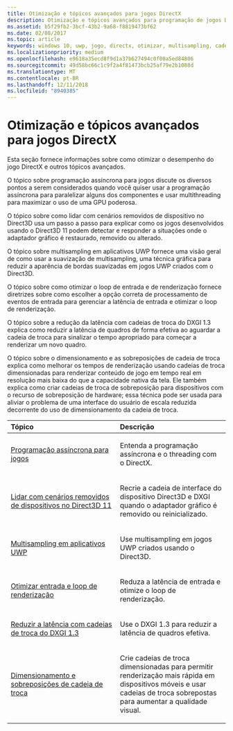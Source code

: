 ```yaml
---
title: Otimização e tópicos avançados para jogos DirectX
description: Otimização e tópicos avançados para programação de jogos DirectX.
ms.assetid: b5f29fb2-3bcf-43b2-9a68-f8819473bf62
ms.date: 02/08/2017
ms.topic: article
keywords: windows 10, uwp, jogo, directx, otimizar, multisampling, cadeias de troca
ms.localizationpriority: medium
ms.openlocfilehash: e9618a35ecd8f9d1a37b627494c0f00a5ed84806
ms.sourcegitcommit: 49d58bc66c1c9f2a4f81473bcb25af79e2b1088d
ms.translationtype: MT
ms.contentlocale: pt-BR
ms.lasthandoff: 12/11/2018
ms.locfileid: "8940385"
---
```

# <a name="optimization-and-advanced-topics-for-directx-games"></a>Otimização e tópicos avançados para jogos DirectX

Esta seção fornece informações sobre como otimizar o desempenho do jogo DirectX e outros tópicos avançados.

O tópico sobre programação assíncrona para jogos discute os diversos pontos a serem considerados quando você quiser usar a programação assíncrona para paralelizar alguns dos componentes e usar multithreading para maximizar o uso de uma GPU poderosa.

O tópico sobre como lidar com cenários removidos de dispositivo no Direct3D usa um passo a passo para explicar como os jogos desenvolvidos usando o Direct3D 11 podem detectar e responder a situações onde o adaptador gráfico é restaurado, removido ou alterado.

O tópico sobre multisampling em aplicativos UWP fornece uma visão geral de como usar a suavização de multisampling, uma técnica gráfica para reduzir a aparência de bordas suavizadas em jogos UWP criados com o Direct3D.

O tópico sobre como otimizar o loop de entrada e de renderização fornece diretrizes sobre como escolher a opção correta de processamento de eventos de entrada para gerenciar a latência de entrada e otimizar o loop de renderização.

O tópico sobre a redução da latência com cadeias de troca do DXGI 1.3 explica como reduzir a latência de quadros de forma efetiva ao aguardar a cadeia de troca para sinalizar o tempo apropriado para começar a renderizar um novo quadro.

O tópico sobre o dimensionamento e as sobreposições de cadeia de troca explica como melhorar os tempos de renderização usando cadeias de troca dimensionadas para renderizar conteúdo de jogo em tempo real em resolução mais baixa do que a capacidade nativa da tela. Ele também explica como criar cadeias de troca de sobreposição para dispositivos com o recurso de sobreposição de hardware; essa técnica pode ser usada para aliviar o problema de uma interface do usuário de escala reduzida decorrente do uso de dimensionamento da cadeia de troca.

<table>
<colgroup>
<col width="50%" />
<col width="50%" />
</colgroup>
<thead>
<tr class="header">
<th align="left">Tópico</th>
<th align="left">Descrição</th>
</tr>
</thead>
<tbody>
<tr class="odd">
<td align="left"><p><a href="asynchronous-programming-directx-and-cpp.md">Programação assíncrona para jogos</a></p></td>
<td align="left"><p>Entenda a programação assíncrona e o threading com o DirectX.</p></td>
</tr>
<tr class="even">
<td align="left"><p><a href="handling-device-lost-scenarios.md">Lidar com cenários removidos de dispositivos no Direct3D 11</a></p></td>
<td align="left"><p>Recrie a cadeia de interface do dispositivo Direct3D e DXGI quando o adaptador gráfico é removido ou reinicializado.</p></td>
</tr>
<tr class="odd">
<td align="left"><p><a href="multisampling--multi-sample-anti-aliasing--in-windows-store-apps.md">Multisampling em aplicativos UWP</a></p></td>
<td align="left"><p>Use multisampling em jogos UWP criados usando o Direct3D.</p></td>
</tr>
<tr class="even">
<td align="left"><p><a href="optimize-performance-for-windows-store-direct3d-11-apps-with-coredispatcher.md">Otimizar entrada e loop de renderização</a></p></td>
<td align="left"><p>Reduza a latência de entrada e otimize o loop de renderização.</p></td>
</tr>
<tr class="odd">
<td align="left"><p><a href="reduce-latency-with-dxgi-1-3-swap-chains.md">Reduzir a latência com cadeias de troca do DXGI 1.3</a></p></td>
<td align="left"><p>Use o DXGI 1.3 para reduzir a latência de quadros efetiva.</p></td>
</tr>
<tr class="even">
<td align="left"><p><a href="multisampling--scaling--and-overlay-swap-chains.md">Dimensionamento e sobreposições de cadeia de troca</a></p></td>
<td align="left"><p>Crie cadeias de troca dimensionadas para permitir renderização mais rápida em dispositivos móveis e usar cadeias de troca sobrepostas para aumentar a qualidade visual.</p></td>
</tr>
</tbody>
</table>